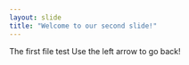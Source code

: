 ```yaml
---
layout: slide
title: "Welcome to our second slide!"
---
```

The first file test
Use the left arrow to go back!
